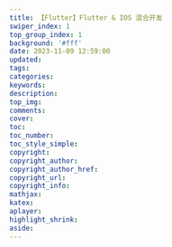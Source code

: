 ```yaml
---
title: 【Flutter】Flutter & IOS 混合开发
swiper_index: 1
top_group_index: 1
background: '#fff'
date: 2023-11-09 12:59:00
updated:
tags:
categories:
keywords:
description:
top_img:
comments:
cover:
toc:
toc_number:
toc_style_simple:
copyright:
copyright_author:
copyright_author_href:
copyright_url:
copyright_info:
mathjax:
katex:
aplayer:
highlight_shrink:
aside:
---
```

